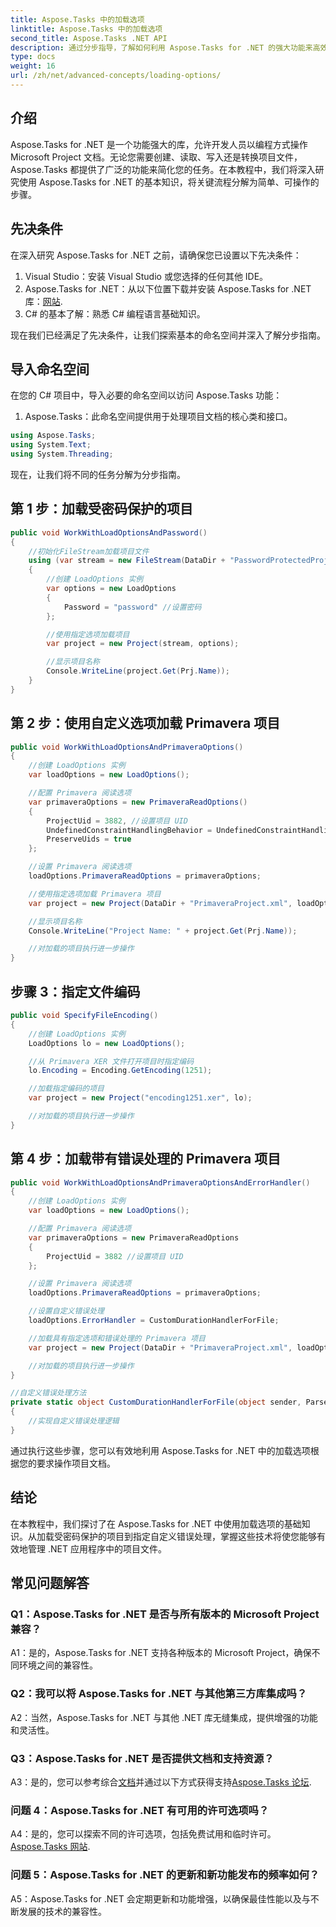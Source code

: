 ```yaml
---
title: Aspose.Tasks 中的加载选项
linktitle: Aspose.Tasks 中的加载选项
second_title: Aspose.Tasks .NET API
description: 通过分步指导，了解如何利用 Aspose.Tasks for .NET 的强大功能来高效管理 Microsoft Project 文档。
type: docs
weight: 16
url: /zh/net/advanced-concepts/loading-options/
---
```

## 介绍

Aspose.Tasks for .NET 是一个功能强大的库，允许开发人员以编程方式操作 Microsoft Project 文档。无论您需要创建、读取、写入还是转换项目文件，Aspose.Tasks 都提供了广泛的功能来简化您的任务。在本教程中，我们将深入研究使用 Aspose.Tasks for .NET 的基本知识，将关键流程分解为简单、可操作的步骤。

## 先决条件

在深入研究 Aspose.Tasks for .NET 之前，请确保您已设置以下先决条件：

1. Visual Studio：安装 Visual Studio 或您选择的任何其他 IDE。
2.  Aspose.Tasks for .NET：从以下位置下载并安装 Aspose.Tasks for .NET 库：[网站](https://releases.aspose.com/tasks/net/).
3. C# 的基本了解：熟悉 C# 编程语言基础知识。

现在我们已经满足了先决条件，让我们探索基本的命名空间并深入了解分步指南。

## 导入命名空间

在您的 C# 项目中，导入必要的命名空间以访问 Aspose.Tasks 功能：

1. Aspose.Tasks：此命名空间提供用于处理项目文档的核心类和接口。

```csharp
using Aspose.Tasks;
using System.Text;
using System.Threading;
```

现在，让我们将不同的任务分解为分步指南。

## 第 1 步：加载受密码保护的项目

```csharp
public void WorkWithLoadOptionsAndPassword()
{
    //初始化FileStream加载项目文件
    using (var stream = new FileStream(DataDir + "PasswordProtectedProject.mpp", FileMode.Open))
    {
        //创建 LoadOptions 实例
        var options = new LoadOptions
        {
            Password = "password" //设置密码
        };

        //使用指定选项加载项目
        var project = new Project(stream, options);

        //显示项目名称
        Console.WriteLine(project.Get(Prj.Name));
    }
}
```

## 第 2 步：使用自定义选项加载 Primavera 项目

```csharp
public void WorkWithLoadOptionsAndPrimaveraOptions()
{
    //创建 LoadOptions 实例
    var loadOptions = new LoadOptions();

    //配置 Primavera 阅读选项
    var primaveraOptions = new PrimaveraReadOptions()
    {
        ProjectUid = 3882, //设置项目 UID
        UndefinedConstraintHandlingBehavior = UndefinedConstraintHandlingBehavior.None,
        PreserveUids = true
    };

    //设置 Primavera 阅读选项
    loadOptions.PrimaveraReadOptions = primaveraOptions;

    //使用指定选项加载 Primavera 项目
    var project = new Project(DataDir + "PrimaveraProject.xml", loadOptions);

    //显示项目名称
    Console.WriteLine("Project Name: " + project.Get(Prj.Name));

    //对加载的项目执行进一步操作
}
```

## 步骤 3：指定文件编码

```csharp
public void SpecifyFileEncoding()
{
    //创建 LoadOptions 实例
    LoadOptions lo = new LoadOptions();

    //从 Primavera XER 文件打开项目时指定编码
    lo.Encoding = Encoding.GetEncoding(1251);

    //加载指定编码的项目
    var project = new Project("encoding1251.xer", lo);

    //对加载的项目执行进一步操作
}
```

## 第 4 步：加载带有错误处理的 Primavera 项目

```csharp
public void WorkWithLoadOptionsAndPrimaveraOptionsAndErrorHandler()
{
    //创建 LoadOptions 实例
    var loadOptions = new LoadOptions();

    //配置 Primavera 阅读选项
    var primaveraOptions = new PrimaveraReadOptions
    {
        ProjectUid = 3882 //设置项目 UID
    };

    //设置 Primavera 阅读选项
    loadOptions.PrimaveraReadOptions = primaveraOptions;

    //设置自定义错误处理
    loadOptions.ErrorHandler = CustomDurationHandlerForFile;

    //加载具有指定选项和错误处理的 Primavera 项目
    var project = new Project(DataDir + "PrimaveraProject.xml", loadOptions);

    //对加载的项目执行进一步操作
}

//自定义错误处理方法
private static object CustomDurationHandlerForFile(object sender, ParseErrorArgs args)
{
    //实现自定义错误处理逻辑
}
```

通过执行这些步骤，您可以有效地利用 Aspose.Tasks for .NET 中的加载选项根据您的要求操作项目文档。

## 结论

在本教程中，我们探讨了在 Aspose.Tasks for .NET 中使用加载选项的基础知识。从加载受密码保护的项目到指定自定义错误处理，掌握这些技术将使您能够有效地管理 .NET 应用程序中的项目文件。

## 常见问题解答

### Q1：Aspose.Tasks for .NET 是否与所有版本的 Microsoft Project 兼容？

A1：是的，Aspose.Tasks for .NET 支持各种版本的 Microsoft Project，确保不同环境之间的兼容性。

### Q2：我可以将 Aspose.Tasks for .NET 与其他第三方库集成吗？

A2：当然，Aspose.Tasks for .NET 与其他 .NET 库无缝集成，提供增强的功能和灵活性。

### Q3：Aspose.Tasks for .NET 是否提供文档和支持资源？

 A3：是的，您可以参考综合[文档](https://reference.aspose.com/tasks/net/)并通过以下方式获得支持[Aspose.Tasks 论坛](https://forum.aspose.com/c/tasks/15).

### 问题 4：Aspose.Tasks for .NET 有可用的许可选项吗？

 A4：是的，您可以探索不同的许可选项，包括免费试用和临时许可。[Aspose.Tasks 网站](https://purchase.aspose.com/buy).

### 问题 5：Aspose.Tasks for .NET 的更新和新功能发布的频率如何？

A5：Aspose.Tasks for .NET 会定期更新和功能增强，以确保最佳性能以及与不断发展的技术的兼容性。